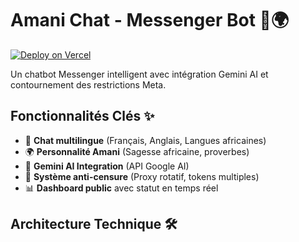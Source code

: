 # Amani Chat - Messenger Bot 🤖🌍

[![Deploy on Vercel](https://vercel.com/button)](https://vercel.com/new/clone?repository-url=https%3A%2F%2Fgithub.com%2Fyour-repo%2Famani-chat)

Un chatbot Messenger intelligent avec intégration Gemini AI et contournement des restrictions Meta.

## Fonctionnalités Clés ✨

- 💬 **Chat multilingue** (Français, Anglais, Langues africaines)
- 🌍 **Personnalité Amani** (Sagesse africaine, proverbes)
- 🤖 **Gemini AI Integration** (API Google AI)
- 🔄 **Système anti-censure** (Proxy rotatif, tokens multiples)
- 📊 **Dashboard public** avec statut en temps réel

## Architecture Technique 🛠️
